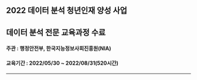 ## 2022 데이터 분석 청년인재 양성 사업
## 데이터 분석 전문 교육과정 수료
#### 주관 : 행정안전부, 한국지능정보사회진흥원(NIA)
#### 교육기간 : 2022/05/30 ~ 2022/08/31(520시간)
---
